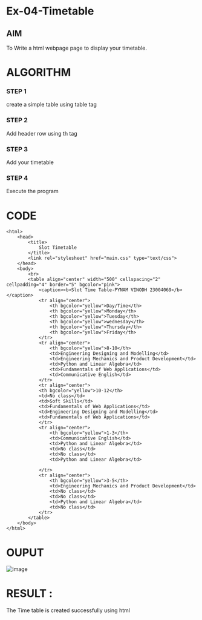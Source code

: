 # Ex-04-Timetable
## AIM
To Write a html webpage page to display your timetable.

# ALGORITHM
### STEP 1
create a simple table using table tag
### STEP 2
Add header row using th tag
### STEP 3
Add your timetable
### STEP 4
Execute the program

# CODE
```
<html>
    <head>
        <title>
            Slot Timetable
        </title>
        <link rel="stylesheet" href="main.css" type="text/css">
    </head>
    <body>
        <br>
        <table align="center" width="500" cellspacing="2" cellpadding="4" border="5" bgcolor="pink">
            <caption><b>Slot Time Table-PYNAM VINODH 23004069</b></caption>
            <tr align="center">
                <th bgcolor="yellow">Day/Time</th>
                <th bgcolor="yellow">Monday</th>  
                <th bgcolor="yellow">Tuesday</th>  
                <th bgcolor="yellow">wednesday</th>  
                <th bgcolor="yellow">Thursday</th>  
                <th bgcolor="yellow">Friday</th>  
            </tr>
            <tr align="center">
                <th bgcolor="yellow">8-10</th>
                <td>Engineering Designing and Modelling</td>
                <td>Engineering Mechanics and Product Development</td>
                <td>Python and Linear Algebra</td>
                <td>Fundamentals of Web Applications</td>
                <td>Communicative English</td>
            </tr>
            <tr align="center">
            <th bgcolor="yellow">10-12</th>
            <td>No class</td>
            <td>Soft Skills</td>
            <td>Fundamentals of Web Applications</td>
            <td>Engineering Designing and Modelling</td>
            <td>Fundamentals of Web Applications</td>
            </tr>
            <tr align="center">
                <th bgcolor="yellow">1-3</th>
                <td>Communicative English</td>
                <td>Python and Linear Algebra</td>
                <td>No class</td>
                <td>No class</td>
                <td>Python and Linear Algebra</td>
                
            </tr>
            <tr align="center">
                <th bgcolor="yellow">3-5</th>
                <td>Engineering Mechanics and Product Development</td>
                <td>No class</td>
                <td>No class</td>
                <td>Python and Linear Algebra</td>
                <td>No class</td>
            </tr>
        </table>
    </body>
</html>
```
# OUPUT
![image](https://github.com/PYNAMVINODH/ODD2023-WT-Ex-03-Timetable/assets/145742678/f1a86a13-205e-44c4-b10b-b6dc02ed7134)

# RESULT :
The Time table is created successfully using html
